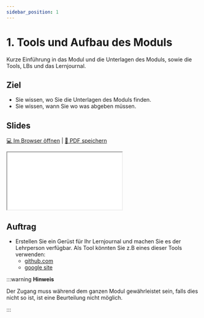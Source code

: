 ```yaml
---
sidebar_position: 1
---
```


# 1.  Tools und Aufbau des Moduls

Kurze Einführung in das Modul und die Unterlagen des Moduls, sowie die Tools, LBs und das Lernjournal.

## Ziel

* Sie wissen, wo Sie die Unterlagen des Moduls finden.
* Sie wissen, wann Sie wo was abgeben müssen.

<!---
## Video

[![IMAGE ALT TEXT HERE](https://via.placeholder.com/600x400)](https://www.youtube.com/watch?v=k1BneeJTDcU&ab_channel=boburnham)
--->

## Slides

[:computer: Im Browser öffnen](pathname:///slides/10_grundlagen/01_grundlagen) | [:floppy_disk: PDF speichern](pathname:///slides/10_grundlagen/01_grundlagen)

<iframe src="/bbzbl-modul-231/slides/10_grundlagen/01_grundlagen"></iframe>

## Auftrag

- Erstellen Sie ein Gerüst für Ihr Lernjournal und machen Sie es der Lehrperson verfügbar. Als Tool könnten Sie z.B eines dieser Tools verwenden:
  - [ github.com](https://github.com/)
  - [ google site](https://sites.google.com/)

:::warning **Hinweis**

Der Zugang muss während dem ganzen Modul gewährleistet sein, falls dies nicht so ist, ist eine Beurteilung nicht möglich.

:::
<!---
- Erstellen Sie sich einen Plan, wann Sie welches Thema bearbeiten möchten. Die übersicht dazu finden Sie auf der Modulwebseite.
Legen Sie den Plan als ersten Eintrag in Ihrem Lernjournal ab.
-->